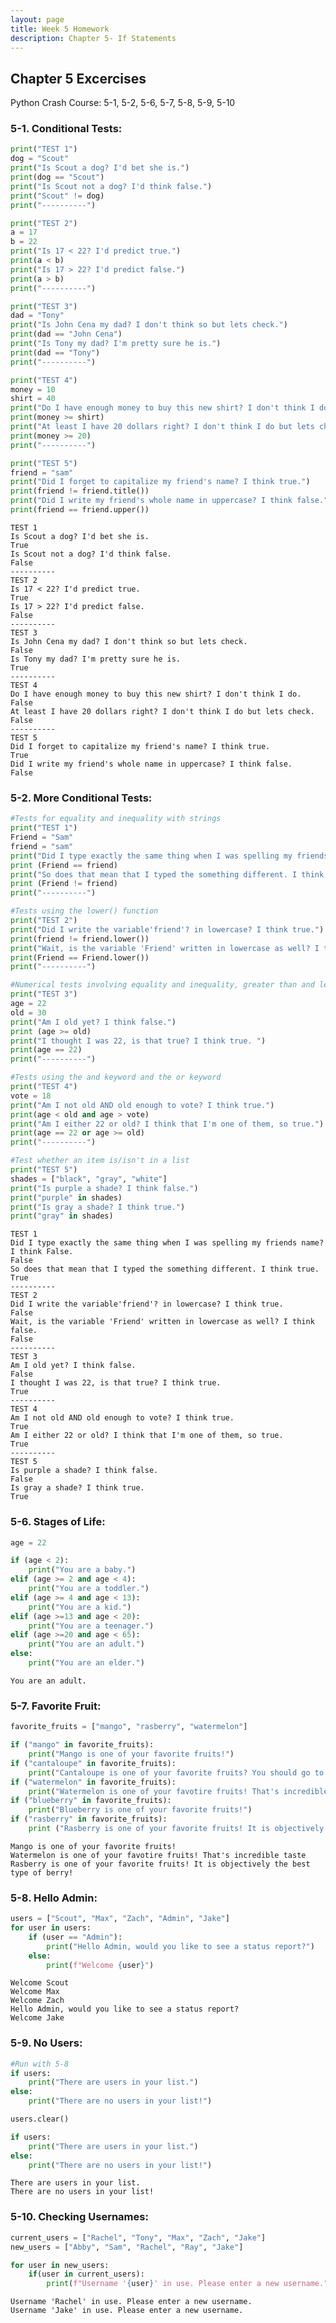 ```yaml
---
layout: page
title: Week 5 Homework 
description: Chapter 5- If Statements 
---
```


## Chapter 5 Excercises 
Python Crash Course: 5-1, 5-2, 5-6, 5-7, 5-8, 5-9, 5-10

### 5-1. Conditional Tests:


```python
print("TEST 1")
dog = "Scout"
print("Is Scout a dog? I'd bet she is.")
print(dog == "Scout")
print("Is Scout not a dog? I'd think false.")
print("Scout" != dog)
print("----------")

print("TEST 2")
a = 17
b = 22
print("Is 17 < 22? I'd predict true.")
print(a < b)
print("Is 17 > 22? I'd predict false.")
print(a > b)
print("----------")

print("TEST 3")
dad = "Tony"
print("Is John Cena my dad? I don't think so but lets check.")
print(dad == "John Cena")
print("Is Tony my dad? I'm pretty sure he is.")
print(dad == "Tony")
print("----------")

print("TEST 4")
money = 10
shirt = 40
print("Do I have enough money to buy this new shirt? I don't think I do.")
print(money >= shirt)
print("At least I have 20 dollars right? I don't think I do but lets check.")
print(money >= 20)
print("----------")

print("TEST 5")
friend = "sam"
print("Did I forget to capitalize my friend's name? I think true.")
print(friend != friend.title())
print("Did I write my friend's whole name in uppercase? I think false.")
print(friend == friend.upper())


```

    TEST 1
    Is Scout a dog? I'd bet she is.
    True
    Is Scout not a dog? I'd think false.
    False
    ----------
    TEST 2
    Is 17 < 22? I'd predict true.
    True
    Is 17 > 22? I'd predict false.
    False
    ----------
    TEST 3
    Is John Cena my dad? I don't think so but lets check.
    False
    Is Tony my dad? I'm pretty sure he is.
    True
    ----------
    TEST 4
    Do I have enough money to buy this new shirt? I don't think I do.
    False
    At least I have 20 dollars right? I don't think I do but lets check.
    False
    ----------
    TEST 5
    Did I forget to capitalize my friend's name? I think true.
    True
    Did I write my friend's whole name in uppercase? I think false.
    False


### 5-2. More Conditional Tests: 


```python
#Tests for equality and inequality with strings
print("TEST 1")
Friend = "Sam"
friend = "sam"
print("Did I type exactly the same thing when I was spelling my friends name? I think False.")
print (Friend == friend)
print("So does that mean that I typed the something different. I think true.")
print (Friend != friend)
print("----------")

#Tests using the lower() function
print("TEST 2")
print("Did I write the variable'friend'? in lowercase? I think true.")
print(friend != friend.lower())
print("Wait, is the variable 'Friend' written in lowercase as well? I think false.")
print(Friend == Friend.lower())
print("----------")

#Numerical tests involving equality and inequality, greater than and less than, greater than or equal to, and less than or equal to
print("TEST 3")
age = 22
old = 30
print("Am I old yet? I think false.")
print (age >= old)
print("I thought I was 22, is that true? I think true. ")
print(age == 22)
print("----------")

#Tests using the and keyword and the or keyword
print("TEST 4")
vote = 18
print("Am I not old AND old enough to vote? I think true.")
print(age < old and age > vote)
print("Am I either 22 or old? I think that I'm one of them, so true.")
print(age == 22 or age >= old)
print("----------")

#Test whether an item is/isn't in a list
print("TEST 5")
shades = ["black", "gray", "white"]
print("Is purple a shade? I think false.")
print("purple" in shades)
print("Is gray a shade? I think true.")
print("gray" in shades)


```

    TEST 1
    Did I type exactly the same thing when I was spelling my friends name? I think False.
    False
    So does that mean that I typed the something different. I think true.
    True
    ----------
    TEST 2
    Did I write the variable'friend'? in lowercase? I think true.
    False
    Wait, is the variable 'Friend' written in lowercase as well? I think false.
    False
    ----------
    TEST 3
    Am I old yet? I think false.
    False
    I thought I was 22, is that true? I think true. 
    True
    ----------
    TEST 4
    Am I not old AND old enough to vote? I think true.
    True
    Am I either 22 or old? I think that I'm one of them, so true.
    True
    ----------
    TEST 5
    Is purple a shade? I think false.
    False
    Is gray a shade? I think true.
    True


### 5-6. Stages of Life:


```python
age = 22

if (age < 2):
    print("You are a baby.")
elif (age >= 2 and age < 4):
    print("You are a toddler.")
elif (age >= 4 and age < 13):
    print("You are a kid.")
elif (age >=13 and age < 20):
    print("You are a teenager.")
elif (age >=20 and age < 65):
    print("You are an adult.")
else:
    print("You are an elder.")
```

    You are an adult.


### 5-7. Favorite Fruit:


```python
favorite_fruits = ["mango", "rasberry", "watermelon"]

if ("mango" in favorite_fruits):
    print("Mango is one of your favorite fruits!")
if ("cantaloupe" in favorite_fruits):
    print("Cantaloupe is one of your favorite fruits? You should go to therapy.")
if ("watermelon" in favorite_fruits):
    print("Watermelon is one of your favotire fruits! That's incredible taste")
if ("blueberry" in favorite_fruits):
    print("Blueberry is one of your favorite fruits!")
if ("rasberry" in favorite_fruits):
    print ("Rasberry is one of your favorite fruits! It is objectively the best type of berry!")
```

    Mango is one of your favorite fruits!
    Watermelon is one of your favotire fruits! That's incredible taste
    Rasberry is one of your favorite fruits! It is objectively the best type of berry!


### 5-8. Hello Admin: 


```python
users = ["Scout", "Max", "Zach", "Admin", "Jake"]
for user in users:
    if (user == "Admin"):
        print("Hello Admin, would you like to see a status report?")
    else:
        print(f"Welcome {user}")
```

    Welcome Scout
    Welcome Max
    Welcome Zach
    Hello Admin, would you like to see a status report?
    Welcome Jake


### 5-9. No Users: 


```python
#Run with 5-8
if users:
    print("There are users in your list.")
else:
    print("There are no users in your list!")

users.clear()

if users:
    print("There are users in your list.")
else:
    print("There are no users in your list!")
```

    There are users in your list.
    There are no users in your list!


### 5-10. Checking Usernames:


```python
current_users = ["Rachel", "Tony", "Max", "Zach", "Jake"]
new_users = ["Abby", "Sam", "Rachel", "Ray", "Jake"]

for user in new_users:
    if(user in current_users):
        print(f"Username '{user}' in use. Please enter a new username.")
```

    Username 'Rachel' in use. Please enter a new username.
    Username 'Jake' in use. Please enter a new username.

